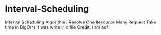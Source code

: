 # Interval-Scheduling
Interval Scheduling Algorithm : Resolve One Resource Many Request
Take time in BigO(n)
It was write in c file
Credit: i am aof
